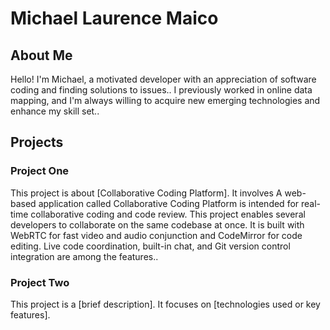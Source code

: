 <h1>Michael Laurence Maico</h1>

<section id="about-me">
    <h2>About Me</h2>
    <p>Hello! I'm Michael, a motivated developer with an appreciation of software coding and finding solutions to issues.. I previously worked in online data mapping, and I'm always willing to acquire new emerging technologies and enhance my skill set..</p>
</section>

<section id="projects">
    <h2>Projects</h2>
    <div class="project">
        <h3>Project One</h3>
        <p>This project is about  [Collaborative Coding Platform]. It involves A web-based application called Collaborative Coding Platform is intended for real-time collaborative coding and code review. This project enables several developers to collaborate on the same codebase at once. It is built with WebRTC for fast video and audio conjunction and CodeMirror for code editing. Live code coordination, built-in chat, and Git version control integration are among the features..</p>
    </div>
    <div class="project">
        <h3>Project Two</h3>
        <p>This project is a [brief description]. It focuses on [technologies used or key features].</p>
    </div>
</section>
